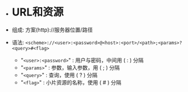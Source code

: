 * # URL和资源

* 组成: 方案(http)://服务器位置/路径

* 语法: `<scheme>://<user>:<password>@<host>:<port>/<path>;<params>?<query>#<flag>`
    * "`<user>:<password>`" : 用户与密码，中间用 ( : ) 分隔
    * "`<params>`" : 参数，输入参数，用 ( ; ) 分隔
    * "`<query>`" : 查询，使用 ( ? ) 分隔
    * "`<flag>`" : 小片资源的名称，使用 ( # ) 分隔